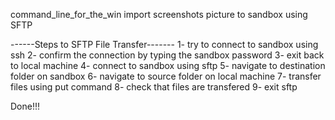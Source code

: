 command_line_for_the_win
import screenshots picture to sandbox using SFTP

------Steps to SFTP File Transfer-------
    1- try to connect to sandbox using ssh
    2- confirm the connection by typing the sandbox password
    3- exit back to local machine
    4- connect to sandbox using sftp
    5- navigate to destination folder on sandbox
    6- navigate to source folder on local machine
    7- transfer files using put command
    8- check that files are transfered
    9- exit sftp

Done!!!

